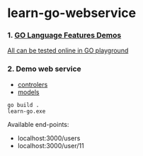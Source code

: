 # learn-go-webservice

### 1. [GO Language Features Demos](./demo)
[All can be tested online in GO playground](https://play.golang.org)

### 2. Demo web service 
 - [controlers](./controllers)
 - [models](./models) 

```
go build .
learn-go.exe
```

Available end-points:
- localhost:3000/users
- localhost:3000/user/11


